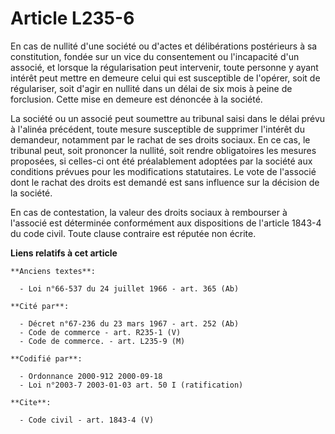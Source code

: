 # Article L235-6

En cas de nullité d'une société ou d'actes et délibérations postérieurs à sa constitution, fondée sur un vice du consentement
ou l'incapacité d'un associé, et lorsque la régularisation peut intervenir, toute personne y ayant intérêt peut mettre en
demeure celui qui est susceptible de l'opérer, soit de régulariser, soit d'agir en nullité dans un délai de six mois à peine
de forclusion. Cette mise en demeure est dénoncée à la société. 

La société ou un associé peut soumettre au tribunal saisi dans le délai prévu à l'alinéa précédent, toute mesure susceptible
de supprimer l'intérêt du demandeur, notamment par le rachat de ses droits sociaux. En ce cas, le tribunal peut, soit
prononcer la nullité, soit rendre obligatoires les mesures proposées, si celles-ci ont été préalablement adoptées par la
société aux conditions prévues pour les modifications statutaires. Le vote de l'associé dont le rachat des droits est demandé
est sans influence sur la décision de la société. 

En cas de contestation, la valeur des droits sociaux à rembourser à l'associé est déterminée conformément aux dispositions de
l'article 1843-4 du code civil. Toute clause contraire est réputée non écrite.

**Liens relatifs à cet article**

	**Anciens textes**:

	  - Loi n°66-537 du 24 juillet 1966 - art. 365 (Ab)

	**Cité par**:

	  - Décret n°67-236 du 23 mars 1967 - art. 252 (Ab)
	  - Code de commerce - art. R235-1 (V)
	  - Code de commerce. - art. L235-9 (M)

	**Codifié par**:

	  - Ordonnance 2000-912 2000-09-18
	  - Loi n°2003-7 2003-01-03 art. 50 I (ratification)

	**Cite**:

	  - Code civil - art. 1843-4 (V)
